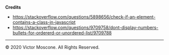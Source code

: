 **Credits** 

* https://stackoverflow.com/questions/5898656/check-if-an-element-contains-a-class-in-javascript
* https://stackoverflow.com/questions/9709758/dont-display-numbers-bullets-for-ordererd-or-unordered-list/9709788

- - -
© 2020 Victor Moscone. All Rights Reserved.